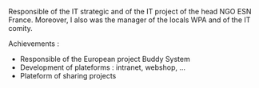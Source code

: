 Responsible of the IT strategic and of the IT project of the head NGO ESN France. Moreover, I also was the manager of the locals WPA and of the IT comity.

Achievements :
* Responsible of the European project Buddy System
* Development of plateforms : intranet, webshop, ...
* Plateform of sharing projects
